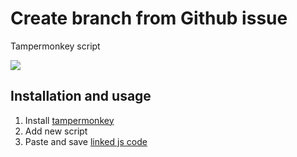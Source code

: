# Create branch from Github issue
Tampermonkey script


![](https://user-images.githubusercontent.com/6873202/103042078-d15c6580-4591-11eb-8896-5802425705e6.gif)



## Installation and usage

1. Install [tampermonkey](https://www.tampermonkey.net/)
2. Add new script
3. Paste and save [linked js code](https://raw.githubusercontent.com/bumbeishvili/create-branch-from-issue/main/script.js)
